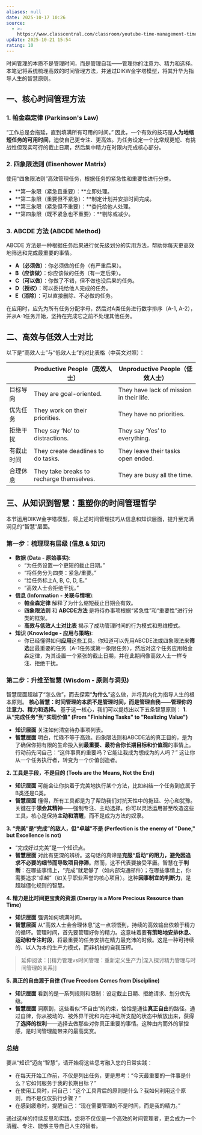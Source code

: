 ```yaml
---
aliases: null
date: 2025-10-17 10:26
source:
  - >-
    https://www.classcentral.com/classroom/youtube-time-management-time-management-tips-smart-goals-great-learning-98678/62e2eba473957
update: 2025-10-21 15:54
rating: 10
---
```


时间管理的本质不是管理时间，而是管理自我——管理你的注意力、精力和选择。本笔记将系统梳理高效的时间管理方法，并通过DIKW金字塔模型，将其升华为指导人生的智慧原则。

## 一、核心时间管理方法

### 1. 帕金森定律 (Parkinson's Law)

“工作总是会拖延，直到填满所有可用的时间。” 因此，一个有效的技巧是**人为地缩短任务的可用时间**，迫使自己更专注、更高效。为任务设定一个比常规更短、有挑战性但现实可行的截止日期，然后集中精力在时限内完成核心部分。

### 2. 四象限法则 (Eisenhower Matrix)

使用“四象限法则”高效管理任务，根据任务的紧急性和重要性进行分类。

- **第一象限（紧急且重要）：**立即处理。
- **第二象限（重要但不紧急）：**制定计划并安排时间完成。
- **第三象限（紧急但不重要）：**委托给他人处理。
- **第四象限（既不紧急也不重要）：**剔除或减少。

### 3. ABCDE 方法 (ABCDE Method)

ABCDE 方法是一种根据任务后果进行优先级划分的实用方法，帮助你每天更高效地筛选和完成最重要的事情。

- **A（必须做）**：你必须做的任务（有严重后果）。
- **B（应该做）**：你应该做的任务（有一定后果）。
- **C（可以做）**：你做了不错，但不做也没后果的任务。
- **D（授权）**：可以委托给他人完成的任务。
- **E（消除）**：可以直接删除、不必做的任务。

在应用时，应先为所有任务分配字母，然后对A类任务进行数字排序（A-1, A-2），并从A-1任务开始，坚持在完成它之前不处理其他任务。

## 二、高效与低效人士对比

以下是“高效人士”与“低效人士”的对比表格（中英文对照）：

|                                                 | Productive People（高效人士）                  | Unproductive People（低效人士）                |
| ----------------------------------------------- | ---------------------------------------- | ---------------------------------------- |
| 目标导向                                            | They are goal-oriented.                  | They have lack of mission in their life. |
| 优先任务                                            | They work on their priorities.           | They have no priorities.                 |
| 拒绝干扰                                            | They say ‘No’ to distractions.           | They say ‘Yes’ to everything.            |
| 有截止时间                                           | They create deadlines to do tasks.       | They leave their tasks open ended.       |
| 合理休息                                            | They take breaks to recharge themselves. | They are busy all the time.              |

## 三、从知识到智慧：重塑你的时间管理哲学  
本节运用DIKW金字塔模型，将上述时间管理技巧从信息和知识层面，提升至充满洞见的“智慧”层面。
### 第一步：梳理现有层级 (信息 & 知识)  

- **数据 (Data - 原始事实)**:
  - “为任务设置一个更短的截止日期。”
  - “将任务分为四类：紧急/重要。”
  - “给任务标上A, B, C, D, E。”
  - “高效人士会拒绝干扰。”
- **信息 (Information - 关联与情境)**:
  - **帕金森定律** 解释了为什么缩短截止日期会有效。
  - **四象限法则** 和 **ABCDE方法** 是将待办事项根据“紧急性”和“重要性”进行分类的框架。
  - **高效与低效人士对比表** 揭示了成功管理时间的行为模式和思维模式。
- **知识 (Knowledge - 应用与策略)**:
  - 你已经懂得如何**应用**这些工具。你知道可以先用ABCDE法或四象限法来**筛选**出最重要的任务（A-1任务或第一象限任务），然后对这个任务应用帕金森定律，为其设置一个紧张的截止日期，并在此期间像高效人士一样专注、拒绝干扰。

### 第二步：升维至智慧 (Wisdom - 原则与洞见)

智慧层面超越了“怎么做”，而去探索“**为什么**”这么做，并将其内化为指导人生的根本原则。
**核心智慧：时间管理的本质不是管理时间，而是管理自我——管理你的注意力、精力和选择。**
基于这一核心，我们可以提炼出以下五条智慧原则：
**1. 从“完成任务”到“实现价值” (From "Finishing Tasks" to "Realizing Value")**

- **知识层面** 关注如何清空待办事项列表。
- **智慧层面** 明白，忙碌不等于高效。四象限法则和ABCDE法的真正目的，是为了确保你把有限的生命投入到**最重要、最符合你长期目标和价值观**的事情上。行动前先问自己：“这件事真的重要吗？它能让我成为想成为的人吗？” 这让你从一个任务执行者，转变为一个价值创造者。

**2. 工具是手段，不是目的 (Tools are the Means, Not the End)**

- **知识层面** 可能会让你执着于完美地执行某个方法，比如纠结一个任务到底属于B类还是C类。
- **智慧层面** 懂得，所有工具都是为了帮助我们对抗天性中的拖延、分心和犹豫。关键在于**领会其精神**——强制专注、主动选择。你可以灵活运用甚至改造这些工具，核心是保持**主动和清醒**，而不是成为方法的奴隶。

**3. “完美”是“完成”的敌人，但“卓越”不是 (Perfection is the enemy of "Done," but Excellence is not)**

- “完成好过完美”是一个知识点。
- **智慧层面** 对此有更深的辨析。这句话的真谛是**克服“启动”的阻力，避免因追求不必要的细节而导致项目停滞**。然而，这不代表要接受平庸。智慧在于**判断**：在哪些事情上，“完成”就足够了（如内部沟通邮件）；在哪些事情上，你需要追求“卓越”（如关乎职业声誉的核心项目）。这种**因事制宜的判断力**，是超越僵化规则的智慧。

**4. 精力是比时间更宝贵的资源 (Energy is a More Precious Resource than Time)**

- **知识层面** 强调如何填满时间。
- **智慧层面** 从“高效人士会合理休息”这一点领悟到，持续的高效输出依赖于精力的循环。管理时间，首先要管理好你的精力。这意味着要**有策略地安排休息、运动和专注时段**，将最重要的任务安排在精力最充沛的时候。这是一种可持续的、以人为本的生产力模式，而非机械的自我压榨。

> 延伸阅读：[[精力管理vs时间管理：重新定义生产力|深入探讨精力管理与时间管理的关系]]

**5. 真正的自由源于自律 (True Freedom Comes from Discipline)**

- **知识层面** 看到的是一系列规则和限制：设定截止日期、拒绝请求、划分优先级。
- **智慧层面** 洞察到，这些看似“不自由”的约束，恰恰是通往**真正自由**的路径。通过自律，你从被动的、被外界干扰和内在冲动所支配的状态中解放出来，获得了**选择的权利**——选择去做那些对你真正重要的事情。这种由内而外的掌控感，是时间管理能带来的最高奖赏。

### 总结

要从“知识”迈向“智慧”，请开始将这些思考融入您的日常实践：

- 在每天开始工作前，不仅是列出任务，更是思考：“今天最重要的一件事是什么？它如何服务于我的长期目标？”
- 在使用工具时，问自己：“这个工具背后的原则是什么？我如何利用这个原则，而不是仅仅执行步骤？”
- 在感到疲惫时，提醒自己：“现在需要管理的不是时间，而是我的精力。”

通过这样的持续反思和实践，您将不仅仅是一个高效的时间管理者，更会成为一个清醒、专注、能够主导自己人生的智者。
